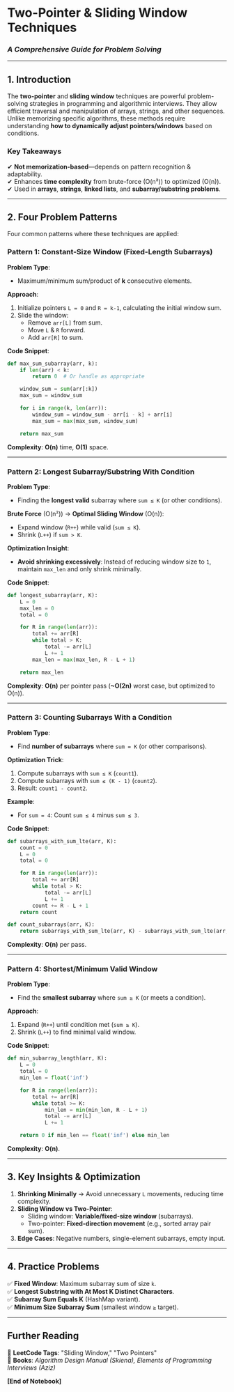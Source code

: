 # **Two-Pointer & Sliding Window Techniques**  
### *A Comprehensive Guide for Problem Solving*

---

## **1. Introduction**
The **two-pointer** and **sliding window** techniques are powerful problem-solving strategies in programming and algorithmic interviews. They allow efficient traversal and manipulation of arrays, strings, and other sequences. Unlike memorizing specific algorithms, these methods require understanding **how to dynamically adjust pointers/windows** based on conditions.

### **Key Takeaways**
✔ **Not memorization-based**—depends on pattern recognition & adaptability.  
✔ Enhances **time complexity** from brute-force (O(n²)) to optimized (O(n)).  
✔ Used in **arrays**, **strings**, **linked lists**, and **subarray/substring problems**.  

---

## **2. Four Problem Patterns**
Four common patterns where these techniques are applied:

### **Pattern 1: Constant-Size Window (Fixed-Length Subarrays)**
**Problem Type**:  
- Maximum/minimum sum/product of **k** consecutive elements.

**Approach**:  
1. Initialize pointers `L = 0` and `R = k-1`, calculating the initial window sum.  
2. Slide the window:  
   - Remove `arr[L]` from sum.  
   - Move `L` & `R` forward.  
   - Add `arr[R]` to sum.  



**Code Snippet**:
```python
def max_sum_subarray(arr, k):
    if len(arr) < k:
        return 0  # Or handle as appropriate

    window_sum = sum(arr[:k])
    max_sum = window_sum

    for i in range(k, len(arr)):
        window_sum = window_sum - arr[i - k] + arr[i]
        max_sum = max(max_sum, window_sum)

    return max_sum

```
**Complexity**: **O(n)** time, **O(1)** space.

---

### **Pattern 2: Longest Subarray/Substring With Condition**
**Problem Type**:  
- Finding the **longest valid** subarray where `sum ≤ K` (or other conditions).  

**Brute Force** (O(n²)) → **Optimal Sliding Window** (O(n)):  
- Expand window (`R++`) while valid (`sum ≤ K`).  
- Shrink (`L++`) if `sum > K`.  

**Optimization Insight**:  
- **Avoid shrinking excessively**: Instead of reducing window size to `1`, maintain `max_len` and only shrink minimally.  

**Code Snippet**:
```python
def longest_subarray(arr, K):
    L = 0
    max_len = 0
    total = 0

    for R in range(len(arr)):
        total += arr[R]
        while total > K:
            total -= arr[L]
            L += 1
        max_len = max(max_len, R - L + 1)

    return max_len

```
**Complexity**: **O(n)** per pointer pass (**~O(2n)** worst case, but optimized to O(n)).  

---

### **Pattern 3: Counting Subarrays With a Condition**
**Problem Type**:  
- Find **number of subarrays** where `sum = K` (or other comparisons).  

**Optimization Trick**:  
1. Compute subarrays with `sum ≤ K` (`count1`).  
2. Compute subarrays with `sum ≤ (K - 1)` (`count2`).  
3. Result: `count1 - count2`.  

**Example**:  
- For `sum = 4`: Count `sum ≤ 4` minus `sum ≤ 3`.  

**Code Snippet**:
```python
def subarrays_with_sum_lte(arr, K):
    count = 0
    L = 0
    total = 0

    for R in range(len(arr)):
        total += arr[R]
        while total > K:
            total -= arr[L]
            L += 1
        count += R - L + 1
    return count

def count_subarrays(arr, K):
    return subarrays_with_sum_lte(arr, K) - subarrays_with_sum_lte(arr, K - 1)

```
**Complexity**: **O(n)** per pass.

---

### **Pattern 4: Shortest/Minimum Valid Window**
**Problem Type**:  
- Find the **smallest subarray** where `sum ≥ K` (or meets a condition).  

**Approach**:  
1. Expand (`R++`) until condition met (`sum ≥ K`).  
2. Shrink (`L++`) to find minimal valid window.  

**Code Snippet**:
```python
def min_subarray_length(arr, K):
    L = 0
    total = 0
    min_len = float('inf')

    for R in range(len(arr)):
        total += arr[R]
        while total >= K:
            min_len = min(min_len, R - L + 1)
            total -= arr[L]
            L += 1

    return 0 if min_len == float('inf') else min_len

```
**Complexity**: **O(n)**.

---

## **3. Key Insights & Optimization**
1. **Shrinking Minimally** → Avoid unnecessary `L` movements, reducing time complexity.  
2. **Sliding Window vs Two-Pointer**:  
   - Sliding window: **Variable/fixed-size window** (subarrays).  
   - Two-pointer: **Fixed-direction movement** (e.g., sorted array pair sum).  
3. **Edge Cases**: Negative numbers, single-element subarrays, empty input.  

---

## **4. Practice Problems**
✅ **Fixed Window**: Maximum subarray sum of size `k`.  
✅ **Longest Substring with At Most K Distinct Characters**.  
✅ **Subarray Sum Equals K** (HashMap variant).  
✅ **Minimum Size Subarray Sum** (smallest window `≥` target).  

---
## **Further Reading**
🔗 **LeetCode Tags**: "Sliding Window," "Two Pointers"  
🔗 **Books**: *Algorithm Design Manual (Skiena), Elements of Programming Interviews (Aziz)*  

**[End of Notebook]**  

